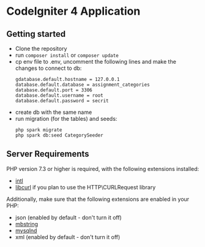 # CodeIgniter 4 Application

##  Getting started
- Clone the repository
- run
`composer install` or `composer update`
- cp env file to .env, uncomment the following lines and make the changes to connect to db:
    ```
    gdatabase.default.hostname = 127.0.0.1
    database.default.database = assignment_categories
    database.default.port = 3306
    database.default.username = root
    database.default.password = secrit
  ```
- create db with the same name
- run migration (for the tables) and seeds:
    ``` 
    php spark migrate 
    php spark db:seed CategorySeeder
    ```


## Server Requirements

PHP version 7.3 or higher is required, with the following extensions installed:

- [intl](http://php.net/manual/en/intl.requirements.php)
- [libcurl](http://php.net/manual/en/curl.requirements.php) if you plan to use the HTTP\CURLRequest library

Additionally, make sure that the following extensions are enabled in your PHP:

- json (enabled by default - don't turn it off)
- [mbstring](http://php.net/manual/en/mbstring.installation.php)
- [mysqlnd](http://php.net/manual/en/mysqlnd.install.php)
- xml (enabled by default - don't turn it off)
